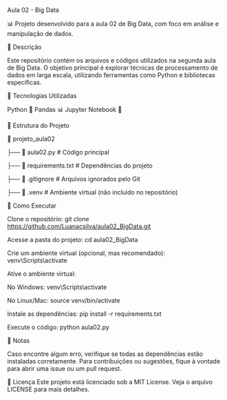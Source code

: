 Aula 02 - Big Data


📊 Projeto desenvolvido para a aula 02 de Big Data, com foco em análise e manipulação de dados.




📌 Descrição


Este repositório contém os arquivos e códigos utilizados na segunda aula de Big Data. 
O objetivo principal é explorar técnicas de processamento de dados em larga escala, utilizando ferramentas como Python e bibliotecas específicas.




🚀 Tecnologias Utilizadas


Python 🐍
Pandas 📊
Jupyter Notebook 📒



📂 Estrutura do Projeto


📁 projeto_aula02




 ├── 📜 aula02.py          # Código principal


 
 ├── 📜 requirements.txt   # Dependências do projeto



 
 ├── 📜 .gitignore         # Arquivos ignorados pelo Git



 
 ├── 📁 .venv              # Ambiente virtual (não incluído no repositório)





🔧 Como Executar


Clone o repositório:
git clone https://github.com/Luanacsilva/aula02_BigData.git




Acesse a pasta do projeto:
cd aula02_BigData



Crie um ambiente virtual (opcional, mas recomendado):
venv\Scripts\activate



Ative o ambiente virtual:


No Windows:
venv\Scripts\activate



No Linux/Mac:
source venv/bin/activate




Instale as dependências:
pip install -r requirements.txt




Execute o código:
python aula02.py






📝 Notas

Caso encontre algum erro, verifique se todas as dependências estão instaladas corretamente.
Para contribuições ou sugestões, fique à vontade para abrir uma issue ou um pull request.




📜 Licença
Este projeto está licenciado sob a MIT License. Veja o arquivo LICENSE para mais detalhes.










